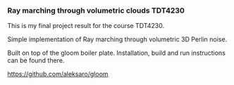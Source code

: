 ### Ray marching through volumetric clouds TDT4230
This is my final project result for the course TDT4230.

Simple implementation of Ray marching through volumetric 3D Perlin noise.

Built on top of the gloom boiler plate. Installation, build and run instructions can be found there.

https://github.com/aleksaro/gloom
